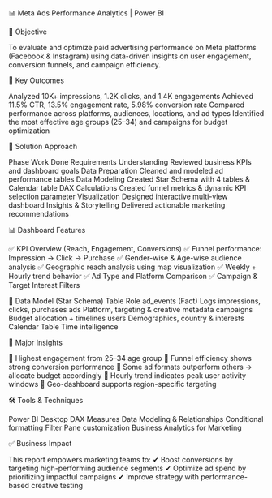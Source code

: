 📊 Meta Ads Performance Analytics | Power BI

🚀 Objective

To evaluate and optimize paid advertising performance on Meta platforms (Facebook & Instagram) using data-driven insights on user engagement, conversion funnels, and campaign efficiency.

📌 Key Outcomes

Analyzed 10K+ impressions, 1.2K clicks, and 1.4K engagements
Achieved 11.5% CTR, 13.5% engagement rate, 5.98% conversion rate
Compared performance across platforms, audiences, locations, and ad types
Identified the most effective age groups (25–34) and campaigns for budget optimization

🧠 Solution Approach

Phase	Work Done
Requirements Understanding	Reviewed business KPIs and dashboard goals
Data Preparation	Cleaned and modeled ad performance tables
Data Modeling	Created Star Schema with 4 tables & Calendar table
DAX Calculations	Created funnel metrics & dynamic KPI selection parameter
Visualization	Designed interactive multi-view dashboard
Insights & Storytelling	Delivered actionable marketing recommendations

📊 Dashboard Features

✅ KPI Overview (Reach, Engagement, Conversions)
✅ Funnel performance: Impression → Click → Purchase
✅ Gender-wise & Age-wise audience analysis
✅ Geographic reach analysis using map visualization
✅ Weekly + Hourly trend behavior
✅ Ad Type and Platform Comparison
✅ Campaign & Target Interest Filters

🧩 Data Model (Star Schema)
Table	Role
ad_events (Fact)	Logs impressions, clicks, purchases
ads	Platform, targeting & creative metadata
campaigns	Budget allocation + timelines
users	Demographics, country & interests
Calendar Table	Time intelligence

🔎 Major Insights

📍 Highest engagement from 25–34 age group
📍 Funnel efficiency shows strong conversion performance
📍 Some ad formats outperform others → allocate budget accordingly
📍 Hourly trend indicates peak user activity windows
📍 Geo-dashboard supports region-specific targeting

🛠 Tools & Techniques

Power BI Desktop
DAX Measures
Data Modeling & Relationships
Conditional formatting
Filter Pane customization
Business Analytics for Marketing

✅ Business Impact

This report empowers marketing teams to:
✔ Boost conversions by targeting high-performing audience segments
✔ Optimize ad spend by prioritizing impactful campaigns
✔ Improve strategy with performance-based creative testing
